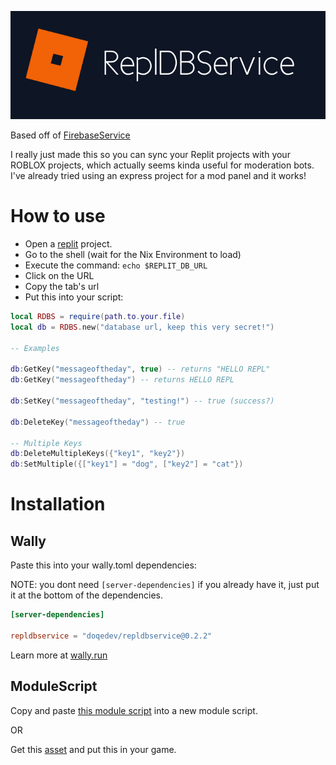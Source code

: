 ![just the icon banner](rdbs.png)

Based off of [FirebaseService](https://devforum.roblox.com/t/open-source-firebaseservice/296753)

I really just made this so you can sync your Replit projects with your ROBLOX projects, which actually seems kinda useful for moderation bots. I've already tried using an express project for a mod panel and it works!

# How to use

* Open a [replit](https://replit.com/) project.
* Go to the shell (wait for the Nix Environment to load)
* Execute the command: `echo $REPLIT_DB_URL`
* Click on the URL
* Copy the tab's url
* Put this into your script:
```lua
local RDBS = require(path.to.your.file)
local db = RDBS.new("database url, keep this very secret!")

-- Examples

db:GetKey("messageoftheday", true) -- returns "HELLO REPL"
db:GetKey("messageoftheday") -- returns HELLO REPL

db:SetKey("messageoftheday", "testing!") -- true (success?)

db:DeleteKey("messageoftheday") -- true

-- Multiple Keys
db:DeleteMultipleKeys({"key1", "key2"})
db:SetMultiple({["key1"] = "dog", ["key2"] = "cat"})
```

# Installation

## Wally

Paste this into your wally.toml dependencies:

NOTE: you dont need `[server-dependencies]` if you already have it, just put it at the bottom of the dependencies.

```toml
[server-dependencies]

repldbservice = "doqedev/repldbservice@0.2.2"

```

Learn more at [wally.run](https://wally.run)

## ModuleScript

Copy and paste [this module script](https://github.com/doqedev/repldbservice/releases/tag/0.2.2) into a new module script.

OR

Get this [asset](https://create.roblox.com/marketplace/asset/12789771846/ReplDBService) and put this in your game.